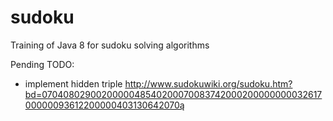 # sudoku
Training of Java 8 for sudoku solving algorithms

Pending TODO:

- implement hidden triple
http://www.sudokuwiki.org/sudoku.htm?bd=070408029002000004854020007008374200020000000003261700000093612200000403130642070ą